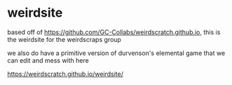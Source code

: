 # weirdsite
based off of https://github.com/GC-Collabs/weirdscratch.github.io, this is the weirdsite for the weirdscraps group

we also do have a primitive version of durvenson's elemental game that we can edit and mess with here

https://weirdscratch.github.io/weirdsite/
